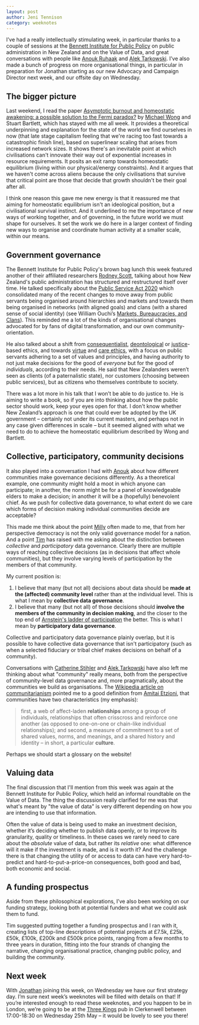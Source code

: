 ```yaml
---
layout: post
author: Jeni Tennison
category: weeknotes
---
```

I’ve had a really intellectually stimulating week, in particular thanks to a couple of sessions at the [Bennett Institute for Public Policy](https://www.bennettinstitute.cam.ac.uk/) on public administration in New Zealand and on the Value of Data, and great conversations with people like [Anouk Ruhaak](https://twitter.com/anoukruhaak?lang=en) and [Alek Tarkowski](https://twitter.com/atarkowski?lang=en). I’ve also made a bunch of progress on more organisational things, in particular in preparation for Jonathan starting as our new Advocacy and Campaign Director next week, and our offsite day on Wednesday.

<!--more-->

## The bigger picture

Last weekend, I read the paper [Asymptotic burnout and homeostatic awakening: a possible solution to the Fermi paradox?](https://royalsocietypublishing.org/doi/10.1098/rsif.2022.0029) by [Michael Wong](https://twitter.com/miquai) and Stuart Bartlett, which has stayed with me all week. It provides a theoretical underpinning and explanation for the state of the world we find ourselves in now (that late stage capitalism feeling that we're racing too fast towards a catastrophic finish line), based on superlinear scaling that arises from increased network sizes. It shows there's an inevitable point at which civilisations can't innovate their way out of exponential increases in resource requirements. It posits an exit ramp towards homeostatic equilibrium (living within our physical/energy constraints). And it argues that we haven't come across aliens because the only civilisations that survive that critical point are those that decide that growth shouldn't be their goal after all.

I think one reason this gave me new energy is that it reassured me that aiming for homeostatic equilibrium isn't an ideological position, but a civilisational survival instinct. And it underlined to me the importance of new ways of working together, and of governing, in the future world we must shape for ourselves. It set the work we do here in a larger context of finding new ways to organise and coordinate human activity at a smaller scale, within our means.


## Government governance

The Bennett Institute for Public Policy's brown bag lunch this week featured another of their affiliated researchers [Rodney Scott](https://www.bennettinstitute.cam.ac.uk/about-us/person/rodney-scott/), talking about how New Zealand's public administration has structured and restructured itself over time. He talked specifically about the [Public Service Act 2020](https://www.publicservice.govt.nz/our-work/reforms/public-service-reforms-factsheets) which consolidated many of the recent changes to move away from public servants being organised around hierarchies and markets and towards them being organised in networks (with aligned goals) and clans (with a shared sense of social identity) (see William Ouchi’s [Markets, Bureaucracies, and Clans](https://doi.org/10.2307/2392231)). This reminded me a lot of the kinds of organisational changes advocated for by fans of digital transformation, and our own community-orientation.

He also talked about a shift from [consequentialist](https://en.wikipedia.org/wiki/Consequentialism), [deontological](https://en.wikipedia.org/wiki/Deontology) or [justice](https://en.wikipedia.org/wiki/Justice)-based ethics, and towards [virtue](https://en.wikipedia.org/wiki/Virtue_ethics) and [care ethics](https://en.wikipedia.org/wiki/Ethics_of_care), with a focus on public servants adhering to a set of values and principles, and having authority to not just make decisions for the good of _everyone_ but for the good of _individuals_, according to their needs. He said that New Zealanders weren’t seen as clients (of a paternalistic state), nor customers (choosing between public services), but as citizens who themselves contribute to society.

There was a lot more in his talk that I won’t be able to do justice to. He is aiming to write a book, so if you are into thinking about how the public sector should work, keep your eyes open for that. I don't know whether New Zealand’s approach is one that could ever be adopted by the UK government – certainly not under its current masters, and perhaps not in any case given differences in scale – but it seemed aligned with what we need to do to achieve the homeostatic equilibrium described by Wong and Bartlett.


## Collective, participatory, community decisions

It also played into a conversation I had with [Anouk](https://twitter.com/anoukruhaak?lang=en) about how different communities make governance decisions differently. As a theoretical example, one community might hold a moot in which anyone can participate; in another, the norm might be for a panel of knowledgeable elders to make a decision; in another it will be a (hopefully) benevolent chief. As we push for collective data governance, to what extent do we care which forms of decision making individual communities decide are acceptable?

This made me think about the point [Milly](https://twitter.com/TechMilly) often made to me, that from her perspective democracy is not the only valid governance model for a nation. And a point [Tim](https://twitter.com/timdavies) has raised with me asking about the distinction between _collective_ and _participatory_ data governance. Clearly there are multiple ways of reaching collective decisions (as in decisions that affect whole communities), but they involve varying levels of participation by the members of that community.

My current position is:

1. I believe that many (but not all) decisions about data should be **made at the (affected) community level** rather than at the individual level. This is what I mean by **collective data governance**.
2. I believe that many (but not all) of those decisions should **involve the members of the community in decision making**, and the closer to the top end of [Arnstein's ladder of participation](https://www.citizenshandbook.org/arnsteinsladder.html) the better. This is what I mean by **participatory data governance**.

Collective and participatory data governance plainly overlap, but it is possible to have collective data governance that isn't participatory (such as when a selected fiduciary or tribal chief makes decisions on behalf of a community).

Conversations with [Catherine Stihler](https://twitter.com/C_Stihler) and [Alek Tarkowski](https://twitter.com/atarkowski) have also left me thinking about what "community" really means, both from the perspective of community-level data governance and, more pragmatically, about the communities we build as organisations. The [Wikipedia article on communitarianism](https://en.wikipedia.org/wiki/Communitarianism) pointed me to a good definition from [Amitai Etzioni](https://en.wikipedia.org/wiki/Amitai_Etzioni), that communities have two characteristics (my emphasis):


> first, a web of affect-laden **relationships** among a group of individuals, relationships that often crisscross and reinforce one another (as opposed to one-on-one or chain-like individual relationships); and second, a measure of commitment to a set of shared values, norms, and meanings, and a shared history and identity – in short, a particular **culture**.

Perhaps we should start a glossary on the website!


## Valuing data

The final discussion that I'll mention from this week was again at the Bennett Institute for Public Policy, which held an informal roundtable on the Value of Data. The thing the discussion really clarified for me was that what's meant by "the value of data" is very different depending on how you are intending to use that information.

Often the value of data is being used to make an investment decision, whether it’s deciding whether to publish data openly, or to improve its granularity, quality or timeliness. In these cases we rarely need to care about the _absolute_ value of data, but rather its _relative_ one: what difference will it make if the investment is made, and is it worth it? And the challenge there is that changing the utility of or access to data can have very hard-to-predict and hard-to-put-a-price-on consequences, both good and bad, both economic and social.


## A funding prospectus

Aside from these philosophical explorations, I’ve also been working on our funding strategy, looking both at potential funders and what we could ask them to fund.

Tim suggested putting together a funding prospectus and I ran with it, creating lists of top-line descriptions of potential projects at £7.5k, £25k, £50k, £100k, £200k and £500k price points, ranging from a few months to three years in duration, fitting into the four strands of changing the narrative, changing organisational practice, changing public policy, and building the community.

## Next week

With [Jonathan](https://twitter.com/alburystreet) joining this week, on Wednesday we have our first strategy day. I’m sure next week’s weeknotes will be filled with details on that! If you’re interested enough to read these weeknotes, and you happen to be in London, we’re going to be at the [Three Kings](https://www.bestcitypubs.co.uk/the-three-kings-clerkenwell) pub in Clerkenwell between 17:00-18:30 on Wednesday 25th May – it would be lovely to see you there!
